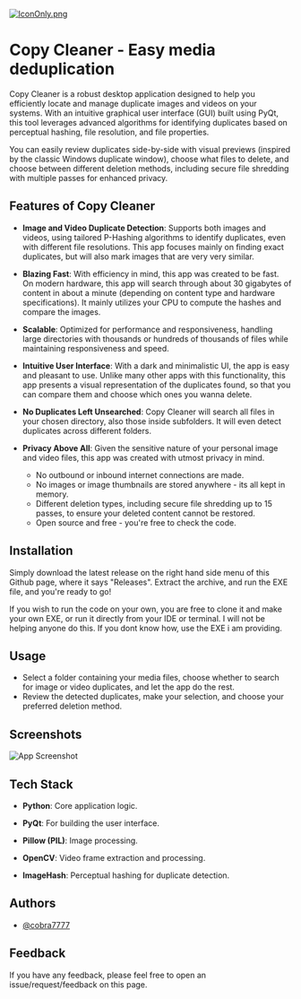 
[![IconOnly.png](https://i.postimg.cc/gkJz18Lv/IconOnly.png)](https://postimg.cc/Cd3pqZN1)

# Copy Cleaner - Easy media deduplication

Copy Cleaner is a robust desktop application designed to help you efficiently locate and manage duplicate images and videos on your systems. With an intuitive graphical user interface (GUI) built using PyQt, this tool leverages advanced algorithms for identifying duplicates based on perceptual hashing, file resolution, and file properties. 

You can easily review duplicates side-by-side with visual previews (inspired by the classic Windows duplicate window), choose what files to delete, and choose between different deletion methods, including secure file shredding with multiple passes for enhanced privacy.



## Features of Copy Cleaner

- **Image and Video Duplicate Detection**: Supports both images and videos, using tailored P-Hashing algorithms to identify duplicates, even with different file resolutions. This app focuses mainly on finding exact duplicates, but will also mark images that are very very similar.

- **Blazing Fast**: With efficiency in mind, this app was created to be fast. On modern hardware, this app will search through about 30 gigabytes of content in about a minute (depending on content type and hardware specifications). It mainly utilizes your CPU to compute the hashes and compare the images.

- **Scalable**: Optimized for performance and responsiveness, handling large directories with thousands or hundreds of thousands of files while maintaining responsiveness and speed.

- **Intuitive User Interface**: With a dark and minimalistic UI, the app is easy and pleasant to use. Unlike many other apps with this functionality, this app presents a visual representation of the duplicates found, so that you can compare them and choose which ones you wanna delete.

- **No Duplicates Left Unsearched**: Copy Cleaner will search all files in your chosen directory, also those inside subfolders. It will even detect duplicates across different folders.

- **Privacy Above All**: Given the sensitive nature of your personal image and video files, this app was created with utmost privacy in mind.
    - No outbound or inbound internet connections are made. 
    - No images or image thumbnails  are stored anywhere - its all kept in memory.
    - Different deletion types, including secure file shredding up to 15 passes, to ensure your deleted content cannot be restored.
    - Open source and free - you're free to check the code.


## Installation

Simply download the latest release on the right hand side menu of this Github page, where it says "Releases". Extract the archive, and run the EXE file, and you're ready to go!

If you wish to run the code on your own, you are free to clone it and make your own EXE, or run it directly from your IDE or terminal. I will not be helping anyone do this. If you dont know how, use the EXE i am providing.

## Usage

- Select a folder containing your media files, choose whether to search for image or video duplicates, and let the app do the rest. 
- Review the detected duplicates, make your selection, and choose your preferred deletion method.
    
## Screenshots

![App Screenshot](https://via.placeholder.com/468x300?text=App+Screenshot+Here)


## Tech Stack

- **Python**: Core application logic.

- **PyQt**: For building the user interface.

- **Pillow (PIL)**: Image processing.

- **OpenCV**: Video frame extraction and processing.

- **ImageHash**: Perceptual hashing for duplicate detection.


## Authors

- [@cobra7777](https://github.com/cobra-7777)


## Feedback

If you have any feedback, please feel free to open an issue/request/feedback on this page.

